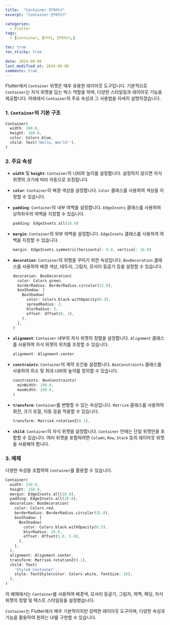 ```yaml
---
title:  "Container-컨테이너" 
excerpt: "Container-컨테이너"

categories:
  - Flutter
tags:
  - [Container, 플러터, 컨테이너,]

toc: true
toc_sticky: true
 
date: 2024-08-06
last_modified_at: 2024-08-06
comments: true
---
```


Flutter에서 `Container` 위젯은 매우 유용한 레이아웃 도구입니다. 기본적으로 `Container`는 자식 위젯을 담는 박스 역할을 하며, 다양한 스타일링과 레이아웃 기능을 제공합니다. 아래에서 `Container`의 주요 속성과 그 사용법을 자세히 설명하겠습니다.

### 1. `Container`의 기본 구조

```dart
Container(
  width: 100.0,
  height: 100.0,
  color: Colors.blue,
  child: Text('Hello, World!'),
)
```

### 2. 주요 속성

- **`width`** 및 **`height`**: `Container`의 너비와 높이를 설정합니다. 설정하지 않으면 자식 위젯의 크기에 따라 자동으로 조정됩니다.

- **`color`**: `Container`의 배경 색상을 설정합니다. `Color` 클래스를 사용하여 색상을 지정할 수 있습니다.

- **`padding`**: `Container`의 내부 여백을 설정합니다. `EdgeInsets` 클래스를 사용하여 상하좌우의 여백을 지정할 수 있습니다.

  ```dart
  padding: EdgeInsets.all(16.0)
  ```

- **`margin`**: `Container`의 외부 여백을 설정합니다. `EdgeInsets` 클래스를 사용하여 여백을 지정할 수 있습니다.

  ```dart
  margin: EdgeInsets.symmetric(horizontal: 8.0, vertical: 16.0)
  ```

- **`decoration`**: `Container`의 외형을 꾸미기 위한 속성입니다. `BoxDecoration` 클래스를 사용하여 배경 색상, 테두리, 그림자, 모서리 둥글기 등을 설정할 수 있습니다.

  ```dart
  decoration: BoxDecoration(
    color: Colors.green,
    borderRadius: BorderRadius.circular(12.0),
    boxShadow: [
      BoxShadow(
        color: Colors.black.withOpacity(0.3),
        spreadRadius: 2,
        blurRadius: 5,
        offset: Offset(0, 3),
      ),
    ],
  )
  ```

- **`alignment`**: `Container` 내부의 자식 위젯의 정렬을 설정합니다. `Alignment` 클래스를 사용하여 자식 위젯의 위치를 조정할 수 있습니다.

  ```dart
  alignment: Alignment.center
  ```

- **`constraints`**: `Container`의 제약 조건을 설정합니다. `BoxConstraints` 클래스를 사용하여 최소 및 최대 너비와 높이를 정의할 수 있습니다.

  ```dart
  constraints: BoxConstraints(
    minWidth: 100.0,
    maxWidth: 200.0,
  )
  ```

- **`transform`**: `Container`를 변형할 수 있는 속성입니다. `Matrix4` 클래스를 사용하여 회전, 크기 조절, 이동 등을 적용할 수 있습니다.

  ```dart
  transform: Matrix4.rotationZ(0.1),
  ```

- **`child`**: `Container`의 자식 위젯을 설정합니다. `Container` 안에는 단일 위젯만을 포함할 수 있습니다. 여러 위젯을 포함하려면 `Column`, `Row`, `Stack` 등의 레이아웃 위젯을 사용해야 합니다.

### 3. 예제

다양한 속성을 조합하여 `Container`를 활용할 수 있습니다.

```dart
Container(
  width: 150.0,
  height: 150.0,
  margin: EdgeInsets.all(10.0),
  padding: EdgeInsets.all(20.0),
  decoration: BoxDecoration(
    color: Colors.red,
    borderRadius: BorderRadius.circular(15.0),
    boxShadow: [
      BoxShadow(
        color: Colors.black.withOpacity(0.5),
        blurRadius: 10.0,
        offset: Offset(5.0, 5.0),
      ),
    ],
  ),
  alignment: Alignment.center,
  transform: Matrix4.rotationZ(0.1),
  child: Text(
    'Styled Container',
    style: TextStyle(color: Colors.white, fontSize: 16),
  ),
)
```

이 예제에서는 `Container`를 사용하여 배경색, 모서리 둥글기, 그림자, 여백, 패딩, 자식 위젯의 정렬 및 텍스트 스타일링을 설정했습니다.

`Container`는 Flutter에서 매우 기본적이지만 강력한 레이아웃 도구이며, 다양한 속성과 기능을 활용하여 원하는 UI를 구현할 수 있습니다.
